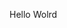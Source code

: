 Hello Wolrd





























































































































































































































































































































































































































































































































































































































































































































































































































































































































































































































































































































































































































































































































































































































































































































































































































































































































































































































































































































































































































































































































































































































































































































































































































































































































































































































































































































































































































































































































































































































































































































































































































































































































































































































































































































































































































































































































































































































































































































































































































































































































































































































































































































































































































































